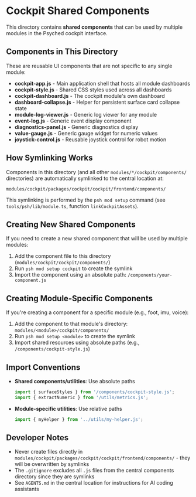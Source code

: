 # Cockpit Shared Components

This directory contains **shared components** that can be used by multiple modules in the Psyched cockpit interface.

## Components in This Directory

These are reusable UI components that are not specific to any single module:

- **cockpit-app.js** - Main application shell that hosts all module dashboards
- **cockpit-style.js** - Shared CSS styles used across all dashboards
- **cockpit-dashboard.js** - The cockpit module's own dashboard
- **dashboard-collapse.js** - Helper for persistent surface card collapse state
- **module-log-viewer.js** - Generic log viewer for any module
- **event-log.js** - Generic event display component
- **diagnostics-panel.js** - Generic diagnostics display
- **value-gauge.js** - Generic gauge widget for numeric values
- **joystick-control.js** - Reusable joystick control for robot motion

## How Symlinking Works

Components in this directory (and all other `modules/*/cockpit/components/` directories) are automatically symlinked to the central location at:
```
modules/cockpit/packages/cockpit/cockpit/frontend/components/
```

This symlinking is performed by the `psh mod setup` command (see `tools/psh/lib/module.ts`, function `linkCockpitAssets`).

## Creating New Shared Components

If you need to create a new shared component that will be used by multiple modules:

1. Add the component file to this directory (`modules/cockpit/cockpit/components/`)
2. Run `psh mod setup cockpit` to create the symlink
3. Import the component using an absolute path: `/components/your-component.js`

## Creating Module-Specific Components

If you're creating a component for a specific module (e.g., foot, imu, voice):

1. Add the component to that module's directory: `modules/<module>/cockpit/components/`
2. Run `psh mod setup <module>` to create the symlink
3. Import shared resources using absolute paths (e.g., `/components/cockpit-style.js`)

## Import Conventions

- **Shared components/utilities**: Use absolute paths
  ```javascript
  import { surfaceStyles } from '/components/cockpit-style.js';
  import { extractNumeric } from '/utils/metrics.js';
  ```

- **Module-specific utilities**: Use relative paths
  ```javascript
  import { myHelper } from '../utils/my-helper.js';
  ```

## Developer Notes

- Never create files directly in `modules/cockpit/packages/cockpit/cockpit/frontend/components/` - they will be overwritten by symlinks
- The `.gitignore` excludes all `.js` files from the central components directory since they are symlinks
- See `AGENTS.md` in the central location for instructions for AI coding assistants
